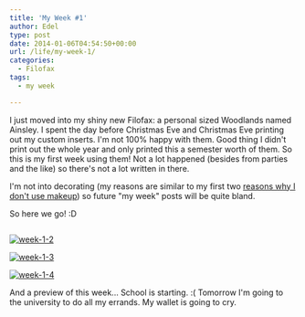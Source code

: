 ```yaml
---
title: 'My Week #1'
author: Edel
type: post
date: 2014-01-06T04:54:50+00:00
url: /life/my-week-1/
categories:
  - Filofax
tags:
  - my week

---
```

I just moved into my shiny new Filofax: a personal sized Woodlands named Ainsley. I spent the day before Christmas Eve and Christmas Eve printing out my custom inserts. I'm not 100% happy with them. Good thing I didn't print out the whole year and only printed this a semester worth of them. So this is my first week using them! Not a lot happened (besides from parties and the like) so there's not a lot written in there.

I'm not into decorating (my reasons are similar to my first two [reasons why I don't use makeup][1]) so future "my week" posts will be quite bland.

So here we go! :D

[<img src="http://scattered.me/wp-content/uploads/2014/01/week-1-1.png" alt="" class="img-responsive" />][2]

[<img src="http://scattered.me/wp-content/uploads/2014/01/week-1-2.png" alt="week-1-2" class="img-responsive" />][3]

[<img src="http://scattered.me/wp-content/uploads/2014/01/week-1-3.png" alt="week-1-3" class="img-responsive" />][4]

[<img src="http://scattered.me/wp-content/uploads/2014/01/week-1-4.png" alt="week-1-4" class="img-responsive" />][5]

And a preview of this week... School is starting. :( Tomorrow I'm going to the university to do all my errands. My wallet is going to cry.

[<img src="http://scattered.me/wp-content/uploads/2014/01/week-2-0.png" alt="" class="img-responsive" />][6]




 [1]: http://scattered.me/2013/12/reasons-why-i-dont-wear-makeup/
 [2]: http://scattered.me/wp-content/uploads/2014/01/week-1-1.png
 [3]: http://scattered.me/wp-content/uploads/2014/01/week-1-2.png
 [4]: http://scattered.me/wp-content/uploads/2014/01/week-1-3.png
 [5]: http://scattered.me/wp-content/uploads/2014/01/week-1-4.png
 [6]: http://scattered.me/wp-content/uploads/2014/01/week-2-0.png